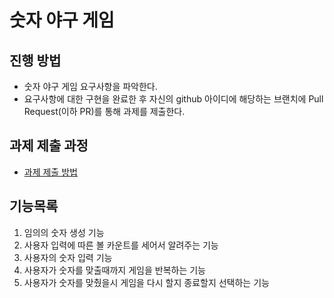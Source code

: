 # 숫자 야구 게임
## 진행 방법
* 숫자 야구 게임 요구사항을 파악한다.
* 요구사항에 대한 구현을 완료한 후 자신의 github 아이디에 해당하는 브랜치에 Pull Request(이하 PR)를 통해 과제를 제출한다.

## 과제 제출 과정
* [과제 제출 방법](https://github.com/next-step/nextstep-docs/tree/master/precourse)

## 기능목록
1. 임의의 숫자 생성 기능
2. 사용자 입력에 따른 볼 카운트를 세어서 알려주는 기능
3. 사용자의 숫자 입력 기능
4. 사용자가 숫자를 맞출때까지 게임을 반복하는 기능
5. 사용자가 숫자를 맞췄을시 게임을 다시 할지 종료할지 선택하는 기능